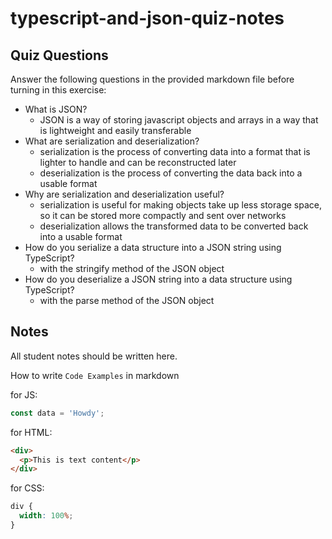# typescript-and-json-quiz-notes

## Quiz Questions

Answer the following questions in the provided markdown file before turning in this exercise:

- What is JSON?
  - JSON is a way of storing javascript objects and arrays in a way that is lightweight and easily transferable
- What are serialization and deserialization?
  - serialization is the process of converting data into a format that is lighter to handle and can be reconstructed later
  - deserialization is the process of converting the data back into a usable format
- Why are serialization and deserialization useful?
  - serialization is useful for making objects take up less storage space, so it can be stored more compactly and sent over networks
  - deserialization allows the transformed data to be converted back into a usable format
- How do you serialize a data structure into a JSON string using TypeScript?
  - with the stringify method of the JSON object
- How do you deserialize a JSON string into a data structure using TypeScript?
  - with the parse method of the JSON object

## Notes

All student notes should be written here.

How to write `Code Examples` in markdown

for JS:

```javascript
const data = 'Howdy';
```

for HTML:

```html
<div>
  <p>This is text content</p>
</div>
```

for CSS:

```css
div {
  width: 100%;
}
```
